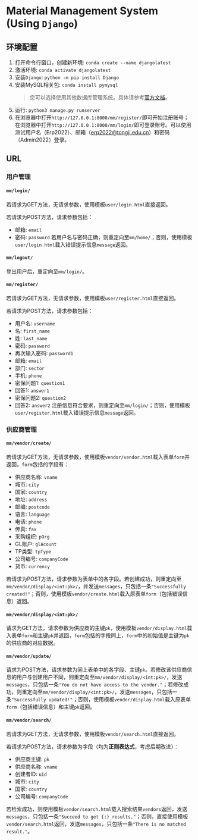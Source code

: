 # Material Management System (Using `Django`)

## 环境配置

1. 打开命令行窗口，创建新环境: `conda create --name djangolatest`
2. 激活环境: `conda activate djangolatest`
3. 安装`Django`: `python -m pip install Django`
4. 安装MySQL相关包: `conda install pymysql`
   > 您可以选择使用其他数据库管理系统。具体请参考[官方文档](https://docs.djangoproject.com/en/4.0/topics/install/#database-installation)。
5. 运行: `python3 manage.py runserver`
6. 在浏览器中打开`http://127.0.0.1:8000/mm/register/`即可开始注册账号；在浏览器中打开`http://127.0.0.1:8000/mm/login/`即可登录账号。可以使用测试用户名（Erp2022）、邮箱（erp2022@tongji.edu.cn）和密码（Admin2022）登录。

## URL

### 用户管理

#### `mm/login/`

若请求为GET方法，无请求参数，使用模板`user/login.html`直接返回。

若请求为POST方法，请求参数包括：
- 邮箱: `email`
- 密码: `password`
若用户名与密码正确，则重定向至`mm/home/`；否则，使用模板`user/login.html`载入错误提示信息`message`返回。

#### `mm/logout/`

登出用户后，重定向至`mm/login/`。

#### `mm/register/`

若请求为GET方法，无请求参数，使用模板`user/register.html`直接返回。

若请求为POST方法，请求参数包括：
- 用户名: `username`
- 名: `first_name`
- 姓: `last_name`
- 密码: `password`
- 再次输入密码: `password1`
- 邮箱: `email`
- 部门: `sector`
- 手机: `phone`
- 密保问题1: `question1`
- 回答1: `answer1`
- 密保问题2: `question2`
- 回答2: `answer2`
注册信息符合要求，则重定向至`mm/login/`；否则，使用模板`user/register.html`载入错误提示信息`message`返回。

### 供应商管理

#### `mm/vendor/create/`

若请求为GET方法，无请求参数，使用模板`vendor/vendor.html`载入表单`form`并返回，`form`包括的字段有：
- 供应商名称: `vname`
- 城市: `city`
- 国家: `country`
- 地址: `address`
- 邮编: `postcode`
- 语言: `language`
- 电话: `phone`
- 传真: `fax`
- 采购组织: `pOrg`
- GL账户: `glAcount`
- TP类型: `tpType`
- 公司编号: `companyCode`
- 货币: `currency`

若请求为POST方法，请求参数为表单中的各字段。若创建成功，则重定向至`mm/vendor/display/<int:pk>/`，并发送`messages`，只包括一条`"Successfully created!"`；否则，使用模板`vendor/create.html`载入原表单`form`（包括错误信息）返回。

#### `mm/vendor/display/<int:pk>/`

请求为GET方法，请求参数为供应商的主键`pk`，使用模板`vendor/display.html`载入表单`form`和主键`pk`并返回，`form`包括的字段同上，`form`中的初始值是主键为`pk`的供应商的对应数据。

#### `mm/vendor/update/`

请求为POST方法，请求参数为同上表单中的各字段、主键`pk`。若修改该供应商信息的用户与创建用户不同，则重定向至`mm/vendor/display/<int:pk>/`，发送`messages`，只包括一条`"You do not have access to the vendor."`；若修改成功，则重定向至`mm/vendor/display/<int:pk>/`，发送`messages`，只包括一条`"Successfully updated!"`；否则，使用模板`vendor/display.html`载入原表单`form`（包括错误信息）和主键`pk`返回。

#### `mm/vendor/search/`

若请求为GET方法，无请求参数，使用模板`vendor/search.html`直接返回。

若请求为POST方法，请求参数为字段（均为**正则表达式**，考虑后期改进）：
- 供应商主键: `pk`
- 供应商名称: `vname`
- 创建者ID: `uid`
- 城市: `city`
- 国家: `country`
- 公司编号: `companyCode`

若检索成功，则使用模板`vendor/search.html`载入搜索结果`vendors`返回，发送`messages`，只包括一条`"Succeed to get {:} results."`；否则，直接使用模板`vendor/search.html`返回，发送`messages`，只包括一条`"There is no matched result."`。